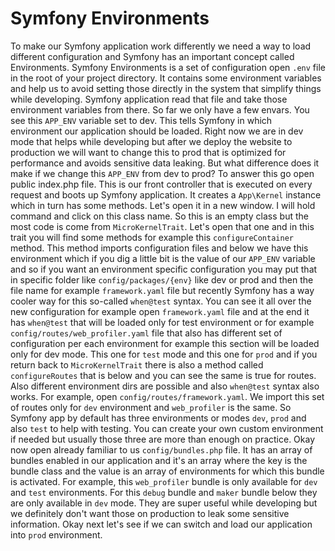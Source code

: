 # Symfony Environments

To make our Symfony application work differently we need a way to load different configuration and Symfony has an important concept called Environments. Symfony Environments is a set of configuration open `.env` file in the root of your project directory. It contains some environment variables and help us to avoid setting those directly in the system that simplify things while developing. Symfony application read that file and take those environment variables from there. So far we only have a few envars. You see this `APP_ENV` variable set to dev. This tells Symfony in which environment our application should be loaded. Right now we are in dev mode that helps while developing but after we deploy the website to production we will want to change this to prod that is optimized for performance and avoids sensitive data leaking. But what difference does it make if we change this `APP_ENV` from dev to prod? To answer this go open public index.php file. This is our front controller that is executed on every request and boots up Symfony application. It creates a `App\Kernel` instance which in turn has some methods. Let's open it in a new window. I will hold command and click on this class name. So this is an empty class but the most code is come from `MicroKernelTrait`. Let's open that one and in this trait you will find some methods for example this `configureContainer` method. This method imports configuration files and below we have this environment which if you dig a little bit is the value of our `APP_ENV` variable and so if you want an environment specific configuration you may put that in specific folder like `config/packages/{env}` like dev or prod and then the file name for example `framework.yaml` file but recently Symfony has a way cooler way for this so-called `when@test` syntax. You can see it all over the new configuration for example open `framework.yaml` file and at the end it has `when@test` that will be loaded only for test environment or for example `config/routes/web_profiler.yaml` file that also has different set of configuration per each environment for example this section will be loaded only for dev mode. This one for `test` mode and this one for `prod` and if you return back to `MicroKernelTrait` there is also a method called `configureRoutes` that is below and you can see the same is true for routes. Also different environment dirs are possible and also `when@test` syntax also works. For example, open `config/routes/framework.yaml`. We import this set of routes only for `dev` environment and `web_profiler` is the same. So Symfony app by default has three environments or modes `dev`, `prod` and also `test` to help with testing. You can create your own custom environment if needed but usually those three are more than enough on practice. Okay now open already familiar to us `config/bundles.php` file. It has an array of bundles enabled in our application and it's an array where the key is the bundle class and the value is an array of environments for which this bundle is activated. For example, this `web_profiler` bundle is only available for `dev` and `test` environments. For this `debug` bundle and `maker` bundle below they are only available in `dev` mode. They are super useful while developing but we definitely don't want those on production to leak some sensitive information. Okay next let's see if we can switch and load our application into `prod` environment.
